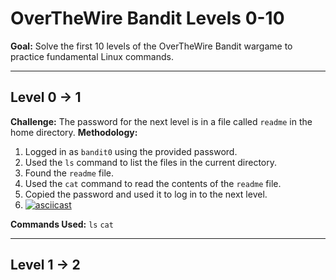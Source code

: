 # OverTheWire Bandit Levels 0-10

**Goal:** Solve the first 10 levels of the OverTheWire Bandit wargame to practice fundamental Linux commands.

---

## Level 0 -> 1

**Challenge:** The password for the next level is in a file called `readme` in the home directory.
**Methodology:**
1.  Logged in as `bandit0` using the provided password.
2.  Used the `ls` command to list the files in the current directory.
3.  Found the `readme` file.
4.  Used the `cat` command to read the contents of the `readme` file.
5.  Copied the password and used it to log in to the next level.
6.  [![asciicast](https://asciinema.org/a/xl1Fu9lGlz8zRAJ1IVZqcyESF.svg)](https://asciinema.org/a/xl1Fu9lGlz8zRAJ1IVZqcyESF)

**Commands Used:**
`ls`
`cat`

---

## Level 1 -> 2
